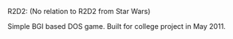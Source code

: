 R2D2: (No relation to R2D2 from Star Wars)

Simple BGI based DOS game.
Built for college project in May 2011.


